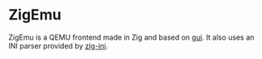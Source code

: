 # ZigEmu

ZigEmu is a QEMU frontend made in Zig and based on [gui](https://github.com/david-vanderson/gui). It also uses an INI parser provided by [zig-ini](https://github.com/sreehax/zig-ini).